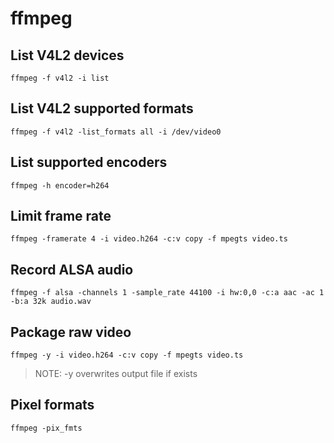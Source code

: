# ffmpeg

## List V4L2 devices

`ffmpeg -f v4l2 -i list`

## List V4L2 supported formats

`ffmpeg -f v4l2 -list_formats all -i /dev/video0`

## List supported encoders

`ffmpeg -h encoder=h264`

## Limit frame rate

`ffmpeg -framerate 4 -i video.h264 -c:v copy -f mpegts video.ts`

## Record ALSA audio

`ffmpeg -f alsa -channels 1 -sample_rate 44100 -i hw:0,0 -c:a aac -ac 1 -b:a 32k audio.wav`

## Package raw video

`ffmpeg -y -i video.h264 -c:v copy -f mpegts video.ts`
> NOTE: -y overwrites output file if exists

## Pixel formats

`ffmpeg -pix_fmts`
